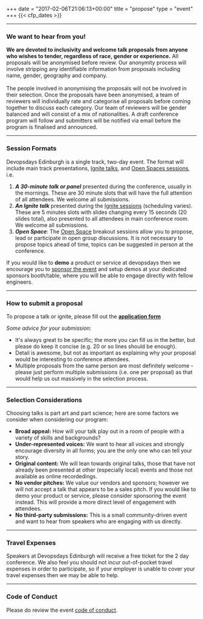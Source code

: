 +++
date = "2017-02-06T21:06:13+00:00"
title = "propose"
type = "event"
+++
  {{< cfp_dates >}}
<hr>

<h3>We want to hear from you!</h3>
<b>We are devoted to inclusivity and welcome talk proposals from anyone who wishes to tender, regardless of race, gender or experience.</b>  All proposals will be anonymised before review. Our anonymity process will involve stripping any identifiable information from proposals including name, gender, geography and company.
<br>
<br>
The people involved in anonymising the proposals will not be involved in their selection. Once the proposals have been anonymised, a team of reviewers will individually rate and categorise all proposals before coming together to discuss each category. Our team of reviewers will be gender balanced and will consist of a mix of nationalities.  A draft conference program will follow and submitters will be notified via email before the program is finalised and announced.

<hr>
<h3>Session Formats</h3>
Devopsdays Edinburgh is a single track, two-day event. The format will include main track presentations, <a href="/pages/ignite-talks-format">Ignite talks</a>, and <a href="pages/open-space-format">Open Spaces sessions</a>, i.e.
<ol>
  <li><strong><em>A 30-minute talk or panel</em></strong> presented during the conference, usually in the mornings.  These are 30 minute slots that will have the full attention of all attendees. We welcome all submissions.</li>
  <li><strong><em>An Ignite talk</em></strong> presented during the <a href="/pages/ignite-talks-format">Ignite sessions</a> (scheduling varies). These are 5 minutes slots with slides changing every 15 seconds (20 slides total), also presented to all attendees in main conference room. We welcome all submissions.</li>
  <li><strong><em>Open Space</em></strong>: The <a href="/pages/open-space-format">Open Space</a> breakout sessions allow you to propose, lead or participate in open group discussions. It is not necessary to propose topics ahead of time, topics can be suggested in person at the conference.</li>
</ol>
If you would like to <strong>demo</strong> a product or service at devopsdays then we encourage you to <a href="../sponsor">sponsor the event</a> and setup demos at your dedicated sponsors booth/table, where you will be able to engage directly with fellow engineers.
<hr/>

<h3>How to submit a proposal</h3>

To propose a talk or ignite, please fill out the <b><a href="https://goo.gl/forms/5HQkomOad6JfX1an1" target="_blank">application form</a></b>

<em>Some advice for your submission:</em>
<ul>
	<li>It's always great to be specific; the more you can fill us in the better, but please do keep it concise (e.g. 20 or so lines should be enough).</li>
	<li>Detail is awesome, but not as important as explaining why your proposal would be interesting to conference attendees.</li>
	<li>Multiple proposals from the same person are most definitely welcome - please just perform multiple submissions (i.e. one per proposal) as that would help us out massively in the selection process.</li> 
</ul>

<hr/>
<h3>Selection Considerations</h3>
Choosing talks is part art and part science; here are some factors we consider when considering our program:
<ul>
  <li><strong>Broad appeal:</strong> How will your talk play out in a room of people with a variety of skills and backgrounds?</li>
  <li><strong>Under-represented voices:</strong> We want to hear all voices and strongly encourage diversity in all forms; you are the only one who can tell your story.</li>
  <li><strong>Original content:</strong> We will lean towards original talks, those that have not already been presented at other (especially local) events and those not available as online recordedings.</li>
  <li><strong>No vendor pitches:</strong> We value our vendors and sponsors; however we will not accept a talk that appears to be a sales pitch. If you would like to demo your product or service, please consider sponsoring the event instead. This will provide a more direct level of engagement with attendees.</li>
  <li><strong>No third-party submissions:</strong> This is a small community-driven event and want to hear from speakers who are engaging with us directly.</li>
</ul>

<hr/>
<h3>Travel Expenses</h3>
Speakers at Devopsdays Edinburgh will receive a free ticket for the 2 day conference. We also feel you should not incur out-of-pocket travel expenses in order to participate, so if your employer is unable to cover your travel expenses then we may be able to help.

<hr/>
<h3>Code of Conduct</h3>
Please do review the event <a href="/events/2017-edinburgh/conduct/">code of conduct</a>.
